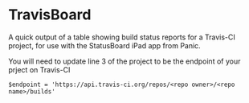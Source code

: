 # TravisBoard
A quick output of a table showing build status reports for a Travis-CI project, for use with the StatusBoard iPad app from Panic.

You will need to update line 3 of the project to be the endpoint of your prject on Travis-CI
```
$endpoint = 'https://api.travis-ci.org/repos/<repo owner>/<repo name>/builds'
```

